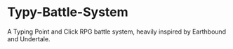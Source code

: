 # Typy-Battle-System
A Typing Point and Click RPG battle system, heavily inspired by Earthbound and Undertale.
